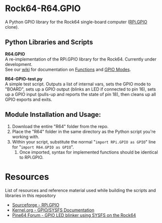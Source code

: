 # Rock64-R64.GPIO
A Python GPIO library for the Rock64 single-board computer ([RPi.GPIO](https://sourceforge.net/projects/raspberry-gpio-python/) clone).

## Python Libraries and Scripts

**R64.GPIO**<br>
A re-implementation of the RPi.GPIO library for the Rock64. Currently under development.<br>
See our [wiki](https://github.com/Leapo/Rock64-R64.GPIO/wiki) for documentation on [Functions](https://github.com/Leapo/Rock64-R64.GPIO/wiki/Functions) and [GPIO Modes](https://github.com/Leapo/Rock64-R64.GPIO/wiki/GPIO-Modes).

**R64-GPIO-test.py**<br>
A simple test script. Outputs a list of internal vars, sets the GPIO mode to "BOARD", sets up a GPIO output (blinks an LED if connected to pin 16), sets up a GPIO input (pulls-up and reports the state of pin 18), then cleans up all GPIO exports and exits.

## Module Installation and Usage:
1. Download the entire "R64" folder from the repo.
1. Place the "R64" folder in the same directory as the Python script you're working with.
1. Within your script, substitute the normal "`import RPi.GPIO as GPIO`" line for "`import R64.GPIO as GPIO`".
   1. Once imported, syntax for implemented functions should be identical to RPi.GPIO.

# Resources
List of resources and reference material used while building the scripts and libraries in this repository
* [Sourceforge - RPi.GPIO](https://sourceforge.net/projects/raspberry-gpio-python/)
* [Kernel.org - GPIO/SYSFS Documentation](https://www.kernel.org/doc/Documentation/gpio/sysfs.txt)
* [Pine64 Forum - GPIO LED blinker using SYSFS on the Rock64](https://forum.pine64.org/showthread.php?tid=4695)

